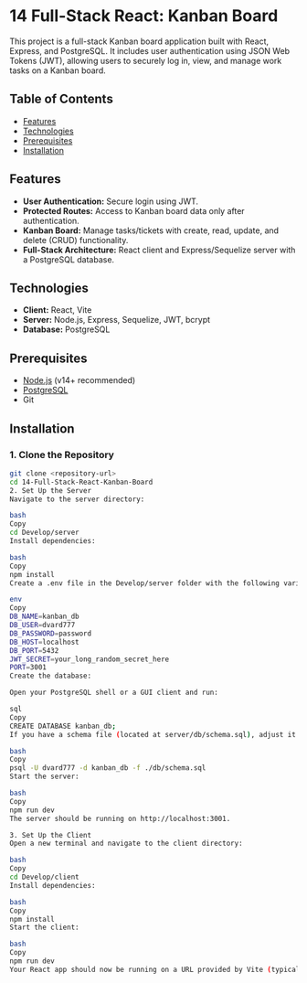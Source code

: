 # 14 Full-Stack React: Kanban Board

This project is a full-stack Kanban board application built with React, Express, and PostgreSQL. It includes user authentication using JSON Web Tokens (JWT), allowing users to securely log in, view, and manage work tasks on a Kanban board.

## Table of Contents

- [Features](#features)
- [Technologies](#technologies)
- [Prerequisites](#prerequisites)
- [Installation](#installation)


## Features

- **User Authentication:** Secure login using JWT.
- **Protected Routes:** Access to Kanban board data only after authentication.
- **Kanban Board:** Manage tasks/tickets with create, read, update, and delete (CRUD) functionality.
- **Full-Stack Architecture:** React client and Express/Sequelize server with a PostgreSQL database.

## Technologies

- **Client:** React, Vite
- **Server:** Node.js, Express, Sequelize, JWT, bcrypt
- **Database:** PostgreSQL

## Prerequisites

- [Node.js](https://nodejs.org/en/) (v14+ recommended)
- [PostgreSQL](https://www.postgresql.org/)
- Git

## Installation

### 1. Clone the Repository

```bash
git clone <repository-url>
cd 14-Full-Stack-React-Kanban-Board
2. Set Up the Server
Navigate to the server directory:

bash
Copy
cd Develop/server
Install dependencies:

bash
Copy
npm install
Create a .env file in the Develop/server folder with the following variables:

env
Copy
DB_NAME=kanban_db
DB_USER=dvard777
DB_PASSWORD=password
DB_HOST=localhost
DB_PORT=5432
JWT_SECRET=your_long_random_secret_here
PORT=3001
Create the database:

Open your PostgreSQL shell or a GUI client and run:

sql
Copy
CREATE DATABASE kanban_db;
If you have a schema file (located at server/db/schema.sql), adjust it (remove DROP/CREATE DATABASE commands) and run:

bash
Copy
psql -U dvard777 -d kanban_db -f ./db/schema.sql
Start the server:

bash
Copy
npm run dev
The server should be running on http://localhost:3001.

3. Set Up the Client
Open a new terminal and navigate to the client directory:

bash
Copy
cd Develop/client
Install dependencies:

bash
Copy
npm install
Start the client:

bash
Copy
npm run dev
Your React app should now be running on a URL provided by Vite (typically http://localhost:3000).

